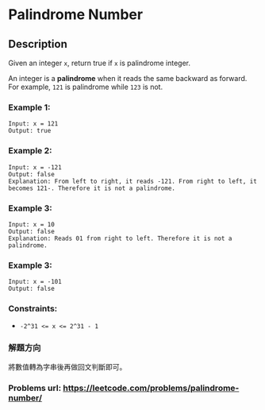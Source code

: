 # Palindrome Number
## Description
Given an integer `x`, return true if `x` is palindrome integer.

An integer is a **palindrome** when it reads the same backward as forward. For example, `121` is palindrome while `123` is not.

### Example 1:
    Input: x = 121
    Output: true

### Example 2:
    Input: x = -121
    Output: false
    Explanation: From left to right, it reads -121. From right to left, it becomes 121-. Therefore it is not a palindrome.

### Example 3:
    Input: x = 10
    Output: false
    Explanation: Reads 01 from right to left. Therefore it is not a palindrome.

### Example 3:
    Input: x = -101
    Output: false

### Constraints:
* `-2^31 <= x <= 2^31 - 1`

### 解題方向
將數值轉為字串後再做回文判斷即可。

### Problems url: https://leetcode.com/problems/palindrome-number/